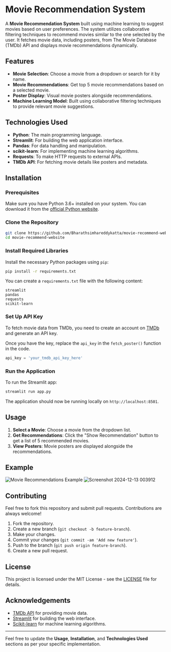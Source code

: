 

# Movie Recommendation System

A **Movie Recommendation System** built using machine learning to suggest movies based on user preferences. The system utilizes collaborative filtering techniques to recommend movies similar to the one selected by the user. It fetches movie data, including posters, from The Movie Database (TMDb) API and displays movie recommendations dynamically.

## Features

- **Movie Selection**: Choose a movie from a dropdown or search for it by name.
- **Movie Recommendations**: Get top 5 movie recommendations based on a selected movie.
- **Poster Display**: Visual movie posters alongside recommendations.
- **Machine Learning Model**: Built using collaborative filtering techniques to provide relevant movie suggestions.

## Technologies Used

- **Python**: The main programming language.
- **Streamlit**: For building the web application interface.
- **Pandas**: For data handling and manipulation.
- **scikit-learn**: For implementing machine learning algorithms.
- **Requests**: To make HTTP requests to external APIs.
- **TMDb API**: For fetching movie details like posters and metadata.

## Installation

### Prerequisites

Make sure you have Python 3.6+ installed on your system. You can download it from the [official Python website](https://www.python.org/downloads/).

### Clone the Repository

```bash
git clone https://github.com/Bharathsimhareddykatta/movie-recommend-website.git
cd movie-recommend-website
```

### Install Required Libraries

Install the necessary Python packages using `pip`:

```bash
pip install -r requirements.txt
```

You can create a `requirements.txt` file with the following content:

```
streamlit
pandas
requests
scikit-learn
```

### Set Up API Key

To fetch movie data from TMDb, you need to create an account on [TMDb](https://www.themoviedb.org/) and generate an API key.

Once you have the key, replace the `api_key` in the `fetch_poster()` function in the code.

```python
api_key = 'your_tmdb_api_key_here'
```

### Run the Application

To run the Streamlit app:

```bash
streamlit run app.py
```

The application should now be running locally on `http://localhost:8501`.

## Usage

1. **Select a Movie**: Choose a movie from the dropdown list.
2. **Get Recommendations**: Click the "Show Recommendation" button to get a list of 5 recommended movies.
3. **View Posters**: Movie posters are displayed alongside the recommendations.

## Example

![Movie Recommendations Example](assets/your_image.png)
![Screenshot 2024-12-13 003912](https://github.com/user-attachments/assets/b6732bfa-72da-4f54-bf9e-86b8a9b7ba2e)


## Contributing

Feel free to fork this repository and submit pull requests. Contributions are always welcome!

1. Fork the repository.
2. Create a new branch (`git checkout -b feature-branch`).
3. Make your changes.
4. Commit your changes (`git commit -am 'Add new feature'`).
5. Push to the branch (`git push origin feature-branch`).
6. Create a new pull request.

## License

This project is licensed under the MIT License - see the [LICENSE](LICENSE) file for details.

## Acknowledgements

- [TMDb API](https://www.themoviedb.org/) for providing movie data.
- [Streamlit](https://streamlit.io/) for building the web interface.
- [Scikit-learn](https://scikit-learn.org/) for machine learning algorithms.

---

Feel free to update the **Usage**, **Installation**, and **Technologies Used** sections as per your specific implementation.
